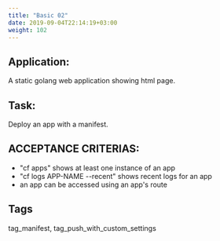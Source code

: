 ```yaml
---
title: "Basic 02"
date: 2019-09-04T22:14:19+03:00
weight: 102
---
```


## Application:
A static golang web application showing html page. 

## Task:
Deploy an app with a  manifest.

## ACCEPTANCE CRITERIAS:
- "cf apps" shows at least one instance of an app
- "cf logs APP-NAME --recent" shows recent logs for an app
- an app can be accessed using an app's route

## Tags
tag_manifest, tag_push_with_custom_settings

